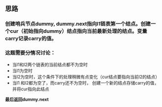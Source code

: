 ## 思路

### 创建哨兵节点dummy, dummy.next指向l1链表第一个结点。创建一个cur（初始指向dummy）结点指向当前最新处理的结点。变量carry记录carry的值。

### 这题需要分情况讨论：
- 当l1和l2两个链表的当前结点都不为空时
- 当l1为空时
- 当l2为空时，这个条件下的处理稍微有点变化（cur结点要指向当前l2的结点）
- 当l1 和l2都为空了，而carry还不为空时， 创建一个新的结点存储carry的值，并将cur指向此结点

**最后返回dummy.next**